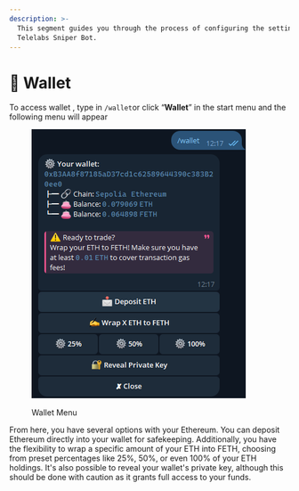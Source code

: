 ```yaml
---
description: >-
  This segment guides you through the process of configuring the settings of
  Telelabs Sniper Bot.
---
```


# 👛 Wallet

To access wallet , type in `/wallet`or click “**Wallet**” in the start menu and the following menu will appear

<figure><img src="../.gitbook/assets/image (9).png" alt=""><figcaption><p>Wallet Menu</p></figcaption></figure>

From here, you have several options with your Ethereum. You can deposit Ethereum directly into your wallet for safekeeping. Additionally, you have the flexibility to wrap a specific amount of your ETH into FETH, choosing from preset percentages like 25%, 50%, or even 100% of your ETH holdings. It's also possible to reveal your wallet's private key, although this should be done with caution as it grants full access to your funds.

